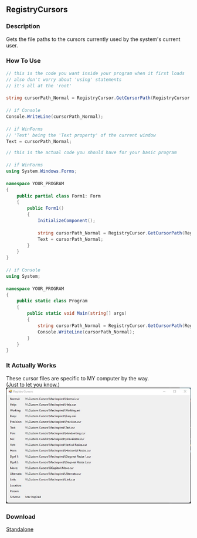 ## RegistryCursors
### Description
Gets the file paths to the cursors currently used by the system's current user.

### How To Use
```csharp
// this is the code you want inside your program when it first loads
// also don't worry about 'using' statements
// it's all at the 'root'

string cursorPath_Normal = RegistryCursor.GetCursorPath(RegistryCursor.Normal);

// if Console
Console.WriteLine(cursorPath_Normal);

// if WinForms
// 'Text' being the 'Text property' of the current window
Text = cursorPath_Normal;
```
```csharp
// this is the actual code you should have for your basic program

// if WinForms
using System.Windows.Forms;

namespace YOUR_PROGRAM
{
    public partial class Form1: Form
    {
        public Form1()
        {
            InitializeComponent();
            
            string cursorPath_Normal = RegistryCursor.GetCursorPath(RegistryCursor.Normal);
            Text = cursorPath_Normal;
        }
    }
}

// if Console
using System;

namespace YOUR_PROGRAM
{
    public static class Program
    {
        public static void Main(string[] args)
        {
            string cursorPath_Normal = RegistryCursor.GetCursorPath(RegistryCursor.Normal);
            Console.WriteLine(cursorPath_Normal);
        }
    }
}
```

### It Actually Works
These cursor files are specific to MY computer by the way.<br/>
(Just to let you know.)
![](working-proof-of-code.jpeg)

### Download
[Standalone](https://github.com/Lexz-08/RegistryCursors/releases/download/registry-cursors/RegistryCursors.dll)
